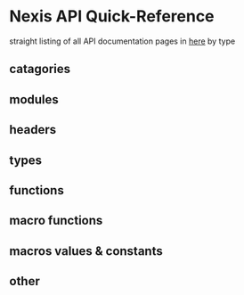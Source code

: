 # Nexis API Quick-Reference
straight listing of all API documentation pages in [here](./API/) by type

## catagories
## modules
## headers
## types
## functions
## macro functions
## macros values & constants
## other
